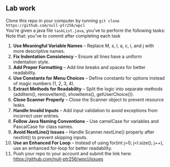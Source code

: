 ## Lab work
Clone this repo in your computer by running `git clone https://github.com/null-ptr256/wpcl`
<br>
You're given a java file `taskList.java`, you've to perform the following tasks:
<br>
Note that: you've to commit after completing each task

 
1.	**Use Meaningful Variable Names** – Replace M, s, l, a, c, i, and j with more descriptive names.
2.	**Fix Indentation Consistency** – Ensure all lines have a uniform indentation style.
3.	**Add Proper Formatting** – Add line breaks and spaces for better readability.
4.	**Use Constants for Menu Choices** – Define constants for options instead of magic numbers (1, 2, 3, 4).
5.	**Extract Methods for Readability** – Split the logic into separate methods (addItem(), removeItem(), showItems(), getUserChoice()).
6.	**Close Scanner Properly** – Close the Scanner object to prevent resource leaks.
7.	**Handle Invalid Inputs** – Add input validation to avoid exceptions from incorrect user entries.
8.	**Follow Java Naming Conventions** – Use camelCase for variables and PascalCase for class names.
9.	**Avoid NextLine() Issues** – Handle Scanner.nextLine() properly after nextInt() to prevent skipping inputs.
10.	**Use an Enhanced For Loop** – Instead of using for(int j=0; j<l.size(); j++), use an enhanced for-loop for better readability.
11. Push your repo to your account and submit the link here: https://github.com/null-ptr256/wpcl/issues
